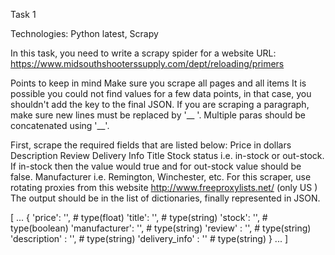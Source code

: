 Task 1

Technologies: Python latest, Scrapy

In this task, you need to write a scrapy spider  for a website URL:  https://www.midsouthshooterssupply.com/dept/reloading/primers

Points to keep in mind
Make sure you scrape all pages and all items
It is possible you could not find values for a few data points, in that case, you shouldn't add the key to the final JSON.
If you are scraping a paragraph, make sure new lines must be replaced by '__ '. Multiple paras should be concatenated using '__'.

First, scrape the required fields that are listed below:
Price in dollars
Description
Review
Delivery Info
Title
Stock status i.e. in-stock or out-stock. If in-stock then the value would true and for out-stock value should be false.
Manufacturer i.e. Remington, Winchester, etc.
For this scraper, use rotating proxies from this website http://www.freeproxylists.net/ (only US )
The output should be in the list of dictionaries, finally represented in JSON.

[
    ...
    {
        'price': '', # type(float)
        'title': '', # type(string)
        'stock': '', # type(boolean)
        'manufacturer': '',  # type(string)
        'review' : '', # type(string)
        'description' : '', # type(string)
        'delivery_info' : '' # type(string)
    }
    ...
]
